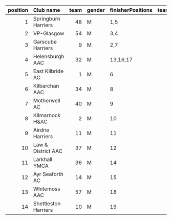 |   position | Club name            |   team | gender   | finisherPositions   |   teamPoints |   penaltyPoints |   totalPoints |   totalFinishers | Website                               |
|-----------:|:---------------------|-------:|:---------|:--------------------|-------------:|----------------:|--------------:|-----------------:|:--------------------------------------|
|          1 | Springburn Harriers  |     48 | M        | 1,5                 |            6 |              29 |            35 |                2 | https://www.springburnharriers.co.uk/ |
|          2 | VP-Glasgow           |     54 | M        | 3,4                 |            7 |              29 |            36 |                2 | https://www.vp-glasgow.com            |
|          3 | Garscube Harriers    |      9 | M        | 2,7                 |            9 |              29 |            38 |                2 | https://www.garscubeharriers.org.uk/  |
|          4 | Helensburgh AAC      |     32 | M        | 13,16,17            |           46 |               0 |            46 |                3 | https://www.helensburghaac.com/       |
|          5 | East Kilbride AC     |      1 | M        | 6                   |            6 |              58 |            64 |                1 | http://www.ekac.org.uk/               |
|          6 | Kilbarchan AAC       |     34 | M        | 8                   |            8 |              58 |            66 |                1 | https://kilbarchanaac.org.uk/         |
|          7 | Motherwell AC        |     40 | M        | 9                   |            9 |              58 |            67 |                1 | https://motherwellac.com/             |
|          8 | Kilmarnock H&AC      |      2 | M        | 10                  |           10 |              58 |            68 |                1 | http://www.kilmarnockharriers.com/    |
|          9 | Airdrie Harriers     |     11 | M        | 11                  |           11 |              58 |            69 |                1 | http://airdrieharriers.org/           |
|         10 | Law & District AAC   |     37 | M        | 12                  |           12 |              58 |            70 |                1 | http://www.lawaac.co.uk/              |
|         11 | Larkhall YMCA        |     36 | M        | 14                  |           14 |              58 |            72 |                1 | https://www.larkhallymcaharriers.org  |
|         12 | Ayr Seaforth AC      |     14 | M        | 15                  |           15 |              58 |            73 |                1 | https://www.ayrseaforth.co.uk/        |
|         13 | Whitemoss AAC        |     57 | M        | 18                  |           18 |              58 |            76 |                1 | https://whitemossaac.co.uk/           |
|         14 | Shettleston Harriers |     10 | M        | 19                  |           19 |              58 |            77 |                1 | http://shettlestonharriers.org.uk/    |